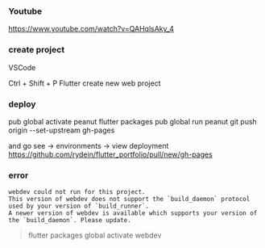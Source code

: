 
### Youtube

https://www.youtube.com/watch?v=QAHqlsAky_4


### create project 

VSCode

Ctrl + Shift + P
Flutter create new web project

### deploy

pub global activate peanut
flutter packages pub global run peanut
git push origin --set-upstream gh-pages

and go see -> environments -> view deployment
https://github.com/rydein/flutter_portfolio/pull/new/gh-pages



### error

```
webdev could not run for this project.
This version of webdev does not support the `build_daemon` protocol used by your version of `build_runner`.
A newer version of webdev is available which supports your version of the `build_daemon`. Please update.
```

>flutter packages global activate webdev

